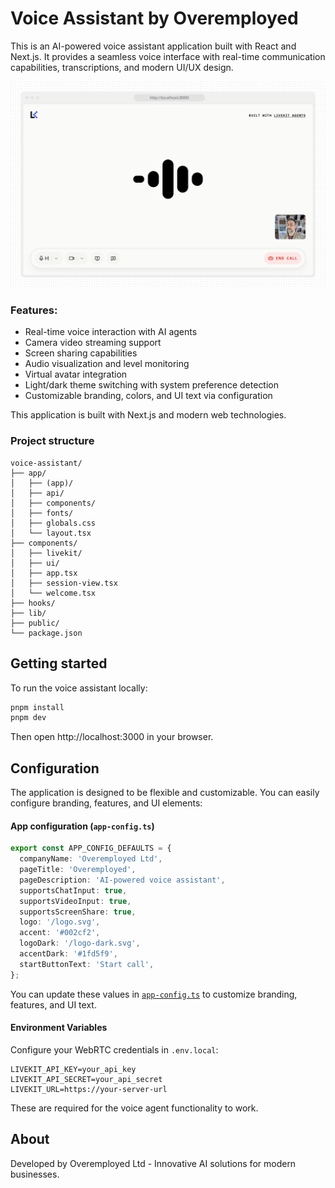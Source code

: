 # Voice Assistant by Overemployed

This is an AI-powered voice assistant application built with React and Next.js. It provides a seamless voice interface with real-time communication capabilities, transcriptions, and modern UI/UX design.

<picture>
  <source srcset="./.github/assets/readme-hero-dark.webp" media="(prefers-color-scheme: dark)">
  <source srcset="./.github/assets/readme-hero-light.webp" media="(prefers-color-scheme: light)">
  <img src="./.github/assets/readme-hero-light.webp" alt="App screenshot">
</picture>

### Features:

- Real-time voice interaction with AI agents
- Camera video streaming support
- Screen sharing capabilities
- Audio visualization and level monitoring
- Virtual avatar integration
- Light/dark theme switching with system preference detection
- Customizable branding, colors, and UI text via configuration

This application is built with Next.js and modern web technologies.

### Project structure

```
voice-assistant/
├── app/
│   ├── (app)/
│   ├── api/
│   ├── components/
│   ├── fonts/
│   ├── globals.css
│   └── layout.tsx
├── components/
│   ├── livekit/
│   ├── ui/
│   ├── app.tsx
│   ├── session-view.tsx
│   └── welcome.tsx
├── hooks/
├── lib/
├── public/
└── package.json
```

## Getting started

To run the voice assistant locally:

```bash
pnpm install
pnpm dev
```

Then open http://localhost:3000 in your browser.

## Configuration

The application is designed to be flexible and customizable. You can easily configure branding, features, and UI elements:

#### App configuration (`app-config.ts`)

```ts
export const APP_CONFIG_DEFAULTS = {
  companyName: 'Overemployed Ltd',
  pageTitle: 'Overemployed',
  pageDescription: 'AI-powered voice assistant',
  supportsChatInput: true,
  supportsVideoInput: true,
  supportsScreenShare: true,
  logo: '/logo.svg',
  accent: '#002cf2',
  logoDark: '/logo-dark.svg',
  accentDark: '#1fd5f9',
  startButtonText: 'Start call',
};
```

You can update these values in [`app-config.ts`](./app-config.ts) to customize branding, features, and UI text.

#### Environment Variables

Configure your WebRTC credentials in `.env.local`:

```env
LIVEKIT_API_KEY=your_api_key
LIVEKIT_API_SECRET=your_api_secret
LIVEKIT_URL=https://your-server-url
```

These are required for the voice agent functionality to work.

## About

Developed by Overemployed Ltd - Innovative AI solutions for modern businesses.
